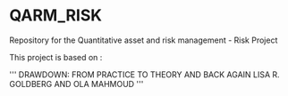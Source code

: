 # QARM_RISK
Repository for the Quantitative asset and risk management - Risk Project

This project is based on :

'''
DRAWDOWN: FROM PRACTICE TO THEORY AND BACK AGAIN
LISA R. GOLDBERG AND OLA MAHMOUD
'''
